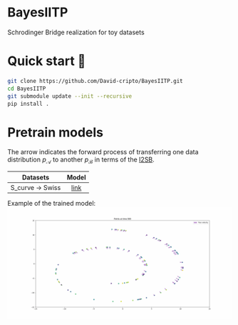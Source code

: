 # BayesIITP
Schrodinger Bridge realization for toy datasets

# Quick start 🚀

```bash
git clone https://github.com/David-cripto/BayesIITP.git
cd BayesIITP
git submodule update --init --recursive
pip install .
```


# Pretrain models

The arrow indicates the forward process of transferring one data distribution $p_{\mathcal{A}}$ to another $p_{\mathcal{B}}$ in terms of the [I2SB](https://arxiv.org/abs/2302.05872).

|     Datasets     | Model |
|:----------------:|:-----:|
| S_curve -> Swiss |  [link](https://drive.google.com/drive/folders/1obJa-SKdpDfR8DICaB3LekpL0-k-bXfO?usp=sharing) |

Example of the trained model:
![image](/assets/trained_SB.gif)

